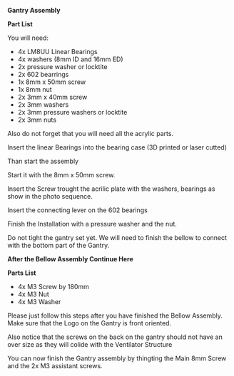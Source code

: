 
**Gantry Assembly**

**Part List**

You will need:

- 4x LM8UU Linear Bearings  
- 4x washers (8mm ID and 16mm ED)
- 2x pressure washer or locktite
- 2x 602 bearrings
- 1x 8mm x 50mm screw
- 1x 8mm nut
- 2x 3mm x 40mm screw
- 2x 3mm washers
- 2x 3mm pressure washers or locktite
- 2x 3mm nuts

Also do not forget that you will need all the acrylic parts. 

Insert the linear Bearings into the bearing case (3D printed or laser cutted)

Than start the assembly

Start it with the 8mm x 50mm screw.

Insert the Screw trought the acrilic plate with the washers, bearings as show in the photo sequence.

Insert the connecting lever on the 602 bearings

Finish the Installation with a pressure washer and the nut. 

Do not tight the gantry set yet. We will need to finish the bellow to connect with the bottom part of the Gantry.

**After the Bellow Assembly Continue Here**

**Parts List**

- 4x M3 Screw by 180mm
- 4x M3 Nut
- 4x M3 Washer

Please just follow this steps after you have finished the Bellow Assembly. Make sure that the Logo on the Gantry is front oriented.

Also notice that the screws on the back on the gantry should not have an over size as they will colide with the Ventilator Structure

You can now finish the Gantry assembly by thingting the Main 8mm Screw and the 2x M3 assistant screws. 